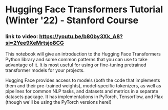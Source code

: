 # Hugging Face Transformers Tutorial (Winter '22) - Stanford Course
### link to video: https://youtu.be/b80by3Xk_A8?si=2Yee9XeMrtsjo8CG

This notebook will give an introduction to the Hugging Face Transformers Python library and some common patterns that you can use to take advantage of it. It is most useful for using or fine-tuning pretrained transformer models for your projects.

Hugging Face provides access to models (both the code that implements them and their pre-trained weights), model-specific tokenizers, as well as pipelines for common NLP tasks, and datasets and metrics in a separate datasets package. It has implementations in PyTorch, Tensorflow, and Flax (though we'll be using the PyTorch versions here!) 
